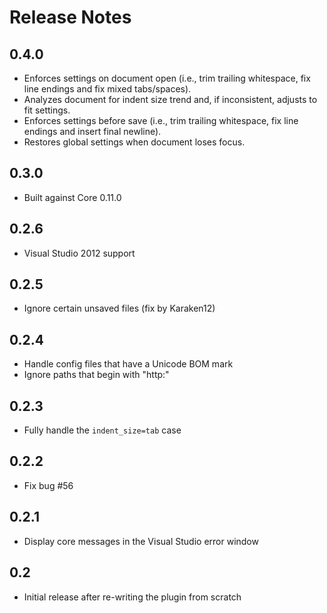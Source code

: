 # Release Notes

## 0.4.0

* Enforces settings on document open (i.e., trim trailing whitespace, fix line endings and fix mixed tabs/spaces).
* Analyzes document for indent size trend and, if inconsistent, adjusts to fit settings.
* Enforces settings before save (i.e., trim trailing whitespace, fix line endings and insert final newline).
* Restores global settings when document loses focus.

## 0.3.0

* Built against Core 0.11.0

## 0.2.6

* Visual Studio 2012 support

## 0.2.5

* Ignore certain unsaved files (fix by Karaken12)

## 0.2.4

* Handle config files that have a Unicode BOM mark
* Ignore paths that begin with "http:"

## 0.2.3

* Fully handle the `indent_size=tab` case

## 0.2.2

* Fix bug #56

## 0.2.1

* Display core messages in the Visual Studio error window

## 0.2

* Initial release after re-writing the plugin from scratch
